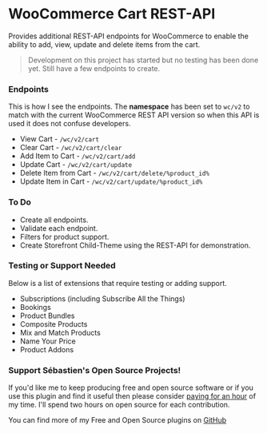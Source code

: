 # WooCommerce Cart REST-API
Provides additional REST-API endpoints for WooCommerce to enable the ability to add, view, update and delete items from the cart.

> Development on this project has started but no testing has been done yet. Still have a few endpoints to create.

### Endpoints

This is how I see the endpoints. The **namespace** has been set to `wc/v2` to match with the current WooCommerce REST API version so when this API is used it does not confuse developers.

* View Cart - ```/wc/v2/cart```
* Clear Cart - ```/wc/v2/cart/clear```
* Add Item to Cart - ```/wc/v2/cart/add```
* Update Cart - ```/wc/v2/cart/update```
* Delete Item from Cart - ```/wc/v2/cart/delete/%product_id%```
* Update Item in Cart - ```/wc/v2/cart/update/%product_id%```

### To Do
* Create all endpoints.
* Validate each endpoint.
* Filters for product support.
* Create Storefront Child-Theme using the REST-API for demonstration.

### Testing or Support Needed

Below is a list of extensions that require testing or adding support.

* Subscriptions (including Subscribe All the Things)
* Bookings
* Product Bundles
* Composite Products
* Mix and Match Products
* Name Your Price
* Product Addons

### Support Sébastien's Open Source Projects!
If you'd like me to keep producing free and open source software or if you use this plugin and find it useful then please consider [paying for an hour](https://www.paypal.me/CodeBreaker/100eur) of my time. I'll spend two hours on open source for each contribution.

You can find more of my Free and Open Source plugins on [GitHub](https://github.com/seb86)

